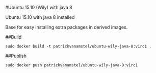 #Ubuntu 15.10 (Wily) with java 8

Ubuntu 15.10 with java 8 installed

Base for easy installing extra packages in derived images.

##Build

```
sudo docker build -t patrickvanamstel/ubuntu-wily-java-8:v1rc1 .
```

##Publish

```
sudo docker push patrickvanamstel/ubuntu-wily-java-8:v1rc1 
